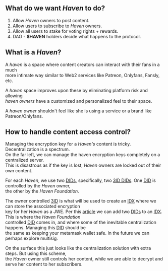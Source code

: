 ## What do we want _Haven_ to do?

1. Allow _Haven_ owners to post content.
2. Allow users to subscribe to _Haven_ owners.
3. Allow all users to stake for voting rights + rewards.
4. DAO - **$HAVEN** holders decide what happens to the protocol.

## What is a _Haven_?

A _haven_ is a space where content creators can interact with their fans in a much  
more intimate way similar to Web2 services like Patreon, Onlyfans, Fansly, etc.

A _haven_ space improves upon these by eliminating platform risk and allowing  
_haven owners_ have a customized and personalized feel to their space.

A _haven owner_ shouldn't feel like she is using a service or a brand like Patreon/Onlyfans.

## How to handle content access control?

Managing the encryption key for a _Haven's_ content is tricky. Decentralization is a spectrum.  
On the far left, we can manage the haven encryption keys completely on a centralized server.  
This is
disastrous as if the key is lost, _Haven_ owners are locked out of their own content.

For each _Haven_, we use two [DIDs](DID), specifically, two [3ID DIDs](3ID). One [DID](DID) is controlled by the _Haven_ owner,  
the other by the _Haven Foundation_.

The owner controlled [3ID](3ID) is what will be used to
create an [IDX](idx) where we can store the associated encryption  
key for her _Haven_ as a JWE. Per this [article](https://blog.ceramic.network/how-to-store-encrypted-secrets-using-idx/) we can add two [DIDs][did] to an [IDX][idx]. This is where the _Haven Foundation_  
controlled [DID][did] comes in, and where some of the inevitable centralization happens.
Managing this [DID][did] should be  
the same as keeping your metamask wallet safe. In the future we can perhaps explore multisig.

On the surface this just looks like the centralization solution with extra steps. But using this scheme,  
the _Haven_ owner still controls her content, while we are able to decrypt and serve her content to her subscribers.

[did]: https://www.w3.org/TR/did-core
[3id]: https://developers.ceramic.network/authentication/3id-did/method/
[idx]: https://idx.xyz/
